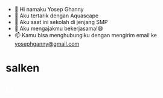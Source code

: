 - 👋 Hi namaku Yosep Ghanny
- 👀 Aku tertarik dengan Aquascape
- 🌱 Aku saat ini sekolah di jenjang SMP
- 💞️ Aku mengajakmu bekerjasama!😄
- 📫 Kamu bisa menghubungiku dengan mengirim email ke yosephganny@gmail.com

<h1 style> salken
              <h2 style="color:white"> 

hi

